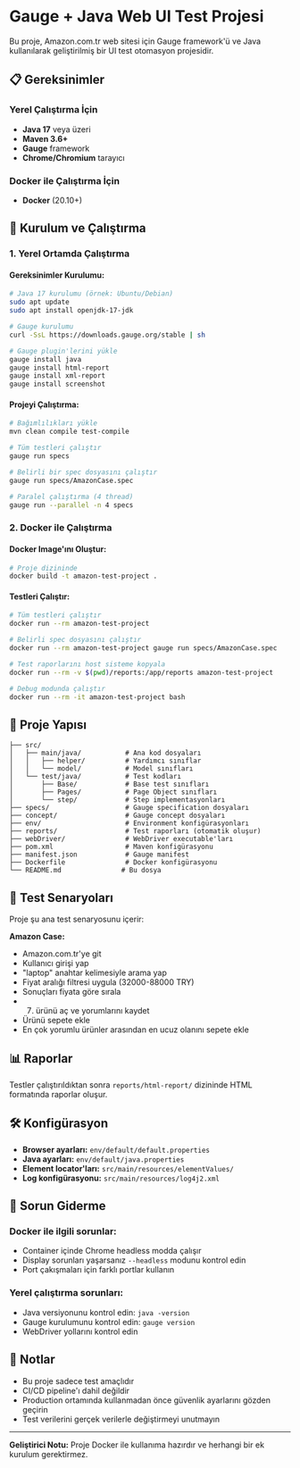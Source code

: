 # Gauge + Java Web UI Test Projesi

Bu proje, Amazon.com.tr web sitesi için Gauge framework'ü ve Java kullanılarak geliştirilmiş bir UI test otomasyon projesidir.

## 📋 Gereksinimler

### Yerel Çalıştırma İçin
- **Java 17** veya üzeri
- **Maven 3.6+**
- **Gauge** framework
- **Chrome/Chromium** tarayıcı

### Docker ile Çalıştırma İçin
- **Docker** (20.10+)

## 🚀 Kurulum ve Çalıştırma

### 1. Yerel Ortamda Çalıştırma

#### Gereksinimler Kurulumu:
```bash
# Java 17 kurulumu (örnek: Ubuntu/Debian)
sudo apt update
sudo apt install openjdk-17-jdk

# Gauge kurulumu
curl -SsL https://downloads.gauge.org/stable | sh

# Gauge plugin'lerini yükle
gauge install java
gauge install html-report
gauge install xml-report
gauge install screenshot
```

#### Projeyi Çalıştırma:
```bash
# Bağımlılıkları yükle
mvn clean compile test-compile

# Tüm testleri çalıştır
gauge run specs

# Belirli bir spec dosyasını çalıştır
gauge run specs/AmazonCase.spec

# Paralel çalıştırma (4 thread)
gauge run --parallel -n 4 specs
```

### 2. Docker ile Çalıştırma

#### Docker Image'ını Oluştur:
```bash
# Proje dizininde
docker build -t amazon-test-project .
```

#### Testleri Çalıştır:
```bash
# Tüm testleri çalıştır
docker run --rm amazon-test-project

# Belirli spec dosyasını çalıştır
docker run --rm amazon-test-project gauge run specs/AmazonCase.spec

# Test raporlarını host sisteme kopyala
docker run --rm -v $(pwd)/reports:/app/reports amazon-test-project

# Debug modunda çalıştır
docker run --rm -it amazon-test-project bash
```

## 📁 Proje Yapısı

```
├── src/
│   ├── main/java/           # Ana kod dosyaları
│   │   ├── helper/          # Yardımcı sınıflar
│   │   └── model/           # Model sınıfları
│   └── test/java/           # Test kodları
│       ├── Base/            # Base test sınıfları
│       ├── Pages/           # Page Object sınıfları
│       └── step/            # Step implementasyonları
├── specs/                   # Gauge specification dosyaları
├── concept/                 # Gauge concept dosyaları
├── env/                     # Environment konfigürasyonları
├── reports/                 # Test raporları (otomatik oluşur)
├── webDriver/               # WebDriver executable'ları
├── pom.xml                  # Maven konfigürasyonu
├── manifest.json            # Gauge manifest
├── Dockerfile               # Docker konfigürasyonu
└── README.md               # Bu dosya
```

## 🧪 Test Senaryoları

Proje şu ana test senaryosunu içerir:

**Amazon Case:**
- Amazon.com.tr'ye git
- Kullanıcı girişi yap
- "laptop" anahtar kelimesiyle arama yap
- Fiyat aralığı filtresi uygula (32000-88000 TRY)
- Sonuçları fiyata göre sırala
- 7. ürünü aç ve yorumlarını kaydet
- Ürünü sepete ekle
- En çok yorumlu ürünler arasından en ucuz olanını sepete ekle

## 📊 Raporlar

Testler çalıştırıldıktan sonra `reports/html-report/` dizininde HTML formatında raporlar oluşur.

## 🛠️ Konfigürasyon

- **Browser ayarları:** `env/default/default.properties`
- **Java ayarları:** `env/default/java.properties`
- **Element locator'ları:** `src/main/resources/elementValues/`
- **Log konfigürasyonu:** `src/main/resources/log4j2.xml`

## 🐛 Sorun Giderme

### Docker ile ilgili sorunlar:
- Container içinde Chrome headless modda çalışır
- Display sorunları yaşarsanız `--headless` modunu kontrol edin
- Port çakışmaları için farklı portlar kullanın

### Yerel çalıştırma sorunları:
- Java versiyonunu kontrol edin: `java -version`
- Gauge kurulumunu kontrol edin: `gauge version`
- WebDriver yollarını kontrol edin

## 📝 Notlar

- Bu proje sadece test amaçlıdır
- CI/CD pipeline'ı dahil değildir
- Production ortamında kullanmadan önce güvenlik ayarlarını gözden geçirin
- Test verilerini gerçek verilerle değiştirmeyi unutmayın

---

**Geliştirici Notu:** Proje Docker ile kullanıma hazırdır ve herhangi bir ek kurulum gerektirmez.
